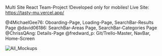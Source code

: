 Multi Site React Team-Project
!Developed only for mobiles!
Live Site: https://tasty-mu.vercel.app/


@4MichaelGee76: Oboarding-Page, Loading-Page, SearchBar-Results Page
@david06186: SearchBar-Areas Page, SearchBar-Categories Page
@ChrissQAng: Details-Page
@fredward_p: Git/Trello-Master, NavBar, Home-Screen

![All_Mockups](https://github.com/fredwardp/tasty/assets/148052437/cd27d420-885d-4ec3-8db3-031f08e704f7)
